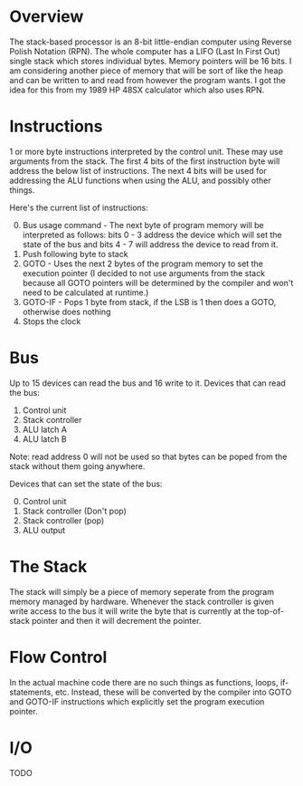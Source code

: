 # Overview

The stack-based processor is an 8-bit little-endian computer using Reverse Polish Notation (RPN). The whole computer has a LIFO (Last In First Out) single stack which stores individual bytes. Memory pointers will be 16 bits. I am considering another piece of memory that will be sort of like the heap and can be written to and read from however the program wants.
I got the idea for this from my 1989 HP 48SX calculator which also uses RPN.

# Instructions

1 or more byte instructions interpreted by the control unit. These may use arguments from the stack. The first 4 bits of the first instruction byte will address the below list of instructions. The next 4 bits will be used for addressing the ALU functions when using the ALU, and possibly other things.

Here's the current list of instructions:

0. Bus usage command - The next byte of program memory will be interpreted as follows: bits 0 - 3 address the device which will set the state of the bus and bits 4 - 7 will address the device to read from it.
1. Push following byte to stack
2. GOTO - Uses the next 2 bytes of the program memory to set the execution pointer (I decided to not use arguments from the stack because all GOTO pointers will be determined by the compiler and won't need to be calculated at runtime.)
3. GOTO-IF - Pops 1 byte from stack, if the LSB is 1 then does a GOTO, otherwise does nothing
4. Stops the clock

# Bus

Up to 15 devices can read the bus and 16 write to it.
Devices that can read the bus:

1. Control unit
2. Stack controller
3. ALU latch A
4. ALU latch B

Note: read address 0 will not be used so that bytes can be poped from the stack without them going anywhere.

Devices that can set the state of the bus:

0. Control unit
1. Stack controller (Don't pop)
2. Stack controller (pop)
3. ALU output

# The Stack

The stack will simply be a piece of memory seperate from the program memory managed by hardware. Whenever the stack controller is given write access to the bus it will write the byte that is currently at the top-of-stack pointer and then it will decrement the pointer.

# Flow Control

In the actual machine code there are no such things as functions, loops, if-statements, etc. Instead, these will be converted by the compiler into GOTO and GOTO-IF instructions which explicitly set the program execution pointer.

# I/O

TODO